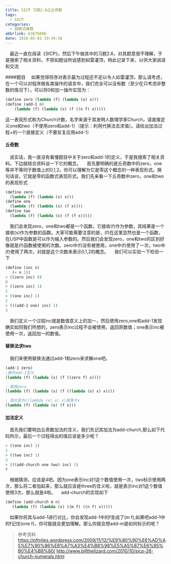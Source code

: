 ```yaml
---
title: SICP 习题2.6之丘奇数
tags:
  - SICP
categories:
  - 函数式编程
abbrlink: b367660b
date: 2016-05-01 19:34:38
---
```

&emsp;最近一直在阅读《SICP》，然后下午做其中的习题2.6，对其题意很不理解，于是搜索了相关资料，不禁如题设所说感到如雷灌顶，特此记录下来，以供大家阅读和交流

####题目
&emsp;如果觉得将序对表示最为过程还不足以令人如雷灌顶，那么请考虑，在一个可以对程序做各类操作的语言中，我们完全可以没有数（至少在只考虑非整数的情况下），可以将0和加一操作实现为：
```lisp
(define zero (lambda (f) (lambda (x) x)))
(define (add-1 n)
	(lambda (f) (lambda (x) (f ((n f) x)))))
```
这一表现形式称为Church计数，名字来源于其发明人数理学家Church，请直接定义one和two（不使用zero和add-1）（提示：利用代换法去求值）。请给出加法过程+的一个直接定义（不要反复应用add-1）
#### 丘奇数
&emsp;说实话，我一直没有看懂题目中关于zero和add-1的定义，于是我搜索了相关资料。下边就结合资料谈一下它的概念。
&emsp;首先要明确的是丘奇数中的zero，one等并不等同于数值上的0,1,2。你可以理解为它是零这个概念的一种表现形式。换句话说，它就是零的函数式表现形式。我们先来看一下丘奇数中zero，one和two的表现形式
``` lisp
(define zero
  (lambda (f) (lambda (x) x)))
(define one
  (lambda (f) (lambda (x) (f x))))
(define two
  (lambda (f) (lambda (x) (f (f x)))))
```

&emsp;我们会发现zero，one和two都是一个函数，它接收(f)作为参数，其结果是一个接收(x)作为参数的函数。大家可能需要注意的是，(f)在这里显然也是一个函数，在LISP中函数是可以作为输入参数的。然后我们会发现zero，one和two的区别好像就是(f)函数被使用的次数。zero中(f)没有被使用，one中(f)使用了一次，two中(f)使用了两次，对就是这个次数来表示0,1,2的概念。
&emsp;我们可以实验一下检验一下
``` lisp
(define (inc n)
   (+ n 1))
> ((zero inc) 0)
0
> ((zero inc) 1)
1
> ((one inc) 1)
2
> (((add-1 one) inc) 1)
3
```
&emsp;我们定义一个过程inc就是数值意义上的加一，然后使用zero,one和add-1发现确实如同我们所想的，zero表示inc过程不会被使用，返回原数值；one表示inc被使用一次，返回加一的数值。

#### 替换法求two
&emsp;我们来使用替换法通过add-1和zero来求解one吧。
``` lisp
(add-1 zero)
;展开add-1定义
(lambda (f) (lambda (x) (f ((zero f) x))))

; 替换zero
(lambda (f) (lambda (x) (f ((lambda (x) x) x))))

; 简化因为((lambda (x) x) x)就等于x
(lambda (f) (lambda (x) (f x)))
```

#### 加法定义
&emsp;首先我们要明白丘奇数加法的含义，我们先记其加法为add-church,那么如下代码所示，最后一个过程得出的值应该是多少呢？
``` lisp
> ((one inc) 1)
2
> ((two inc) 1)
3
> (((add-church one two) inc) 1)
?
```
&emsp;根据猜测，应该是4吧。因为one表示inc对1这个数值使用一次，two标示使用两次，那么将二者加起来，那么就应该是three的含义啦，就是表示inc对1这个数值使用3次，那么就是4啦。
&emsp;add-church的实现如下
``` lisp
(define (add-church m n)
   (lambda (f) (lambda (x) ((m f) ((n f) x)))))
```
&emsp;如果你将其与add-1进行对比，你会发现add-1中的f变成了(m f),如果吧add-1中的f记住(one f)，你可能就会更加理解。那么你就会想add-m是如何标示的呢？

>参考资料
>https://pfmiles.wordpress.com/2009/11/12/%E9%80%90%E6%AD%A5%E7%90%86%E8%A7%A3%E4%B8%98%E5%A5%87%E6%95%B0%E4%B8%80/
>http://www.billthelizard.com/2010/10/sicp-26-church-numerals.html
